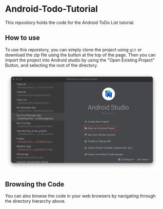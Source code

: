 # Android-Todo-Tutorial

This repository holds the code for the Android ToDo List tutorial. 

## How to use

To use this repoistory, you can simply clone the project using `git` or download the zip file using the button at the top of the page. Then you can import the project into Android studio by using the "Open Existing Project" Button, and selecting the root of the directory.

![Import](images/import.png)

## Browsing the Code

You can also browse the code in your web browsers by navigating through the directory hierarchy above.
